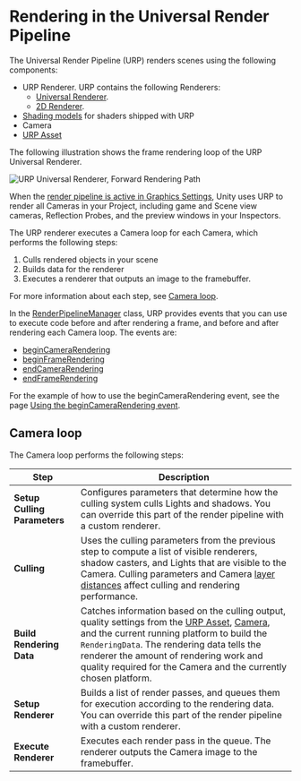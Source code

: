 # Rendering in the Universal Render Pipeline

The Universal Render Pipeline (URP) renders scenes using the following components:

* URP Renderer. URP contains the following Renderers:
    * [Universal Renderer](urp-universal-renderer.md).
    * [2D Renderer](Setup.md#2d-renderer-setup).
* [Shading models](shading-model.md) for shaders shipped with URP
* Camera
* [URP Asset](universalrp-asset.md)

The following illustration shows the frame rendering loop of the URP Universal Renderer.

![URP Universal Renderer, Forward Rendering Path](Images/Graphics/Rendering_Flowchart.png)

When the [render pipeline is active in Graphics Settings](InstallURPIntoAProject.md), Unity uses URP to render all Cameras in your Project, including game and Scene view cameras, Reflection Probes, and the preview windows in your Inspectors.

The URP renderer executes a Camera loop for each Camera, which performs the following steps:

1. Culls rendered objects in your scene
2. Builds data for the renderer
3. Executes a renderer that outputs an image to the framebuffer.

For more information about each step, see [Camera loop](#camera-loop).

In the [RenderPipelineManager](https://docs.unity3d.com/ScriptReference/Rendering.RenderPipelineManager.html) class, URP provides events that you can use to execute code before and after rendering a frame, and before and after rendering each Camera loop. The events are:

* [beginCameraRendering](https://docs.unity3d.com/ScriptReference/Rendering.RenderPipelineManager-beginCameraRendering.html)
* [beginFrameRendering](https://docs.unity3d.com/ScriptReference/Rendering.RenderPipelineManager-beginFrameRendering.html)
* [endCameraRendering](https://docs.unity3d.com/ScriptReference/Rendering.RenderPipelineManager-endCameraRendering.html)
* [endFrameRendering](https://docs.unity3d.com/ScriptReference/Rendering.RenderPipelineManager-endFrameRendering.html)

For the example of how to use the beginCameraRendering event, see the page [Using the beginCameraRendering event](using-begincamerarendering.md).

## Camera loop

The Camera loop performs the following steps:

| Step                         | Description                                                  |
| ---------------------------- | ------------------------------------------------------------ |
| **Setup Culling Parameters** | Configures parameters that determine how the culling system culls Lights and shadows. You can override this part of the render pipeline with a custom renderer. |
| **Culling**                  | Uses the culling parameters from the previous step to compute a list of visible renderers, shadow casters, and Lights that are visible to the Camera. Culling parameters and Camera [layer distances](https://docs.unity3d.com/ScriptReference/Camera-layerCullDistances.html) affect culling and rendering performance. |
| **Build Rendering Data**     | Catches information based on the culling output, quality settings from the [URP Asset](universalrp-asset.md), [Camera](cameras.md), and the current running platform to build the `RenderingData`. The rendering data tells the renderer the amount of rendering work and quality required for the Camera and the currently chosen platform. |
| **Setup Renderer**           | Builds a list of render passes, and queues them for execution according to the rendering data. You can override this part of the render pipeline with a custom renderer. |
| **Execute Renderer**         | Executes each render pass in the queue. The renderer outputs the Camera image to the framebuffer. |
